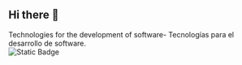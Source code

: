 ## Hi there 👋

Technologies for the development of software- Tecnologías para el desarrollo de software. <br>
![Static Badge](https://img.shields.io/badge/React-%235CB0E0)

